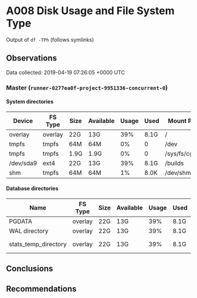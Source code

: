 # A008 Disk Usage and File System Type
Output of `df -TPh` (follows symlinks)

## Observations ##
Data collected: 2019-04-19 07:26:05 +0000 UTC  

    
        
### Master (`runner-0277ea0f-project-9951336-concurrent-0`) ###

#### System directories ####
Device | FS Type | Size | Available | Usage | Used | Mount Point 
-------|---------|------|-----------|-----|------|-------------
overlay|overlay|22G|13G|39%|8.1G|/
tmpfs|tmpfs|64M|64M|0%|0|/dev
tmpfs|tmpfs|1.9G|1.9G|0%|0|/sys/fs/cgroup
/dev/sda9|ext4|22G|13G|39%|8.1G|/builds
shm|tmpfs|64M|64M|1%|8.0K|/dev/shm


#### Database directories ####
Name | FS Type | Size | Available | Usage | Used | Mount Point | Path | Device
-----|---------|------|-----------|-----|------|-------------|------|-------
PGDATA|overlay|22G|13G|39%|8.1G|/|/var/lib/postgresql/11/main|overlay
WAL directory|overlay|22G|13G|39%|8.1G|/|/var/lib/postgresql/11/main/pg_wal|overlay
stats_temp_directory|overlay|22G|13G|39%|8.1G|/|/var/run/postgresql/11-main.pg_stat_tmp|overlay


        
    




## Conclusions ##

## Recommendations ##
